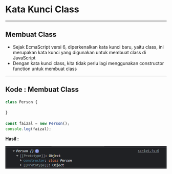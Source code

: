 # Kata Kunci Class

---

## Membuat Class

- Sejak EcmaScript versi 6, diperkenalkan kata kunci baru, yaitu class, ini merupakan kata kunci yang digunakan untuk membuat class di JavaScript
- Dengan kata kunci class, kita tidak perlu lagi menggunakan constructor function untuk membuat class

---

## Kode : Membuat Class

```js
class Person {
    
}

const faizal = new Person();
console.log(faizal);
```

**Hasil :**

![1](../assets/img/9/1.PNG)

